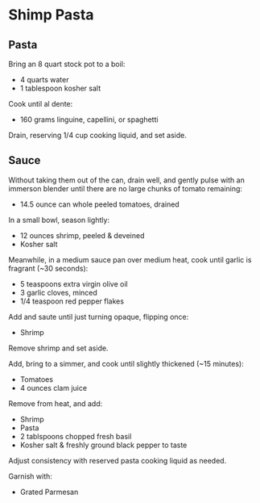 Shimp Pasta
===========

Pasta
-----

Bring an 8 quart stock pot to a boil:

- 4 quarts water
- 1 tablespoon kosher salt

Cook until al dente:

- 160 grams linguine, capellini, or spaghetti

Drain, reserving 1/4 cup cooking liquid, and set aside.

Sauce
-----

Without taking them out of the can, drain well, and gently pulse with an immerson blender until there are no large chunks of tomato remaining:

- 14.5 ounce can whole peeled tomatoes, drained

In a small bowl, season lightly:

- 12 ounces shrimp, peeled & deveined
- Kosher salt

Meanwhile, in a medium sauce pan over medium heat, cook until garlic is fragrant (~30 seconds):

- 5 teaspoons extra virgin olive oil
- 3 garlic cloves, minced
- 1/4 teaspoon red pepper flakes

Add and saute until just turning opaque, flipping once:

- Shrimp

Remove shrimp and set aside.

Add, bring to a simmer, and cook until slightly thickened (~15 minutes):

- Tomatoes
- 4 ounces clam juice

Remove from heat, and add:

- Shrimp
- Pasta
- 2 tablspoons chopped fresh basil
- Kosher salt & freshly ground black pepper to taste

Adjust consistency with reserved pasta cooking liquid as needed.

Garnish with:

- Grated Parmesan
